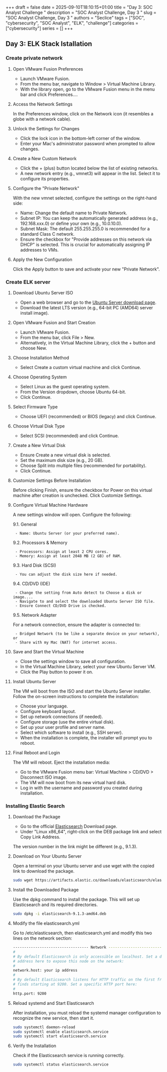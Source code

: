 +++ 
draft = false
date = 2025-09-10T18:10:15+01:00
title = "Day 3: SOC Analyst Challenge "
description = "SOC Analyst Challenge, Day 3 "
slug = "SOC Analyst Challenge, Day 3 "
authors = "Seclice"
tags = ["SOC", "cybersecurity", "SOC Analyst", "ELK", "challenge"]
categories = ["cybersecurity"]
series = []
+++



## Day 3: ELK Stack Istallation

### Create private network

1. Open VMware Fusion Preferences

	- Launch VMware Fusion.
	- From the menu bar, navigate to Window > Virtual Machine Library.
	- With the library open, go to the VMware Fusion menu in the menu bar and click Preferences....

2. Access the Network Settings

	In the Preferences window, click on the Network icon (it resembles a globe with a network cable).

3. Unlock the Settings for Changes

	- Click the lock icon in the bottom-left corner of the window.
	- Enter your Mac's administrator password when prompted to allow changes.

4. Create a New Custom Network

	- Click the + (plus) button located below the list of existing networks.
	- A new network entry (e.g., vmnet3) will appear in the list. Select it to configure its properties.

5. Configure the "Private Network"

 	With the new vmnet selected, configure the settings on the right-hand side:

	- Name: Change the default name to Private Network.
	- Subnet IP: You can keep the automatically generated address (e.g., 192.168.xxx.0) or define your own (e.g., 10.0.10.0).
	- Subnet Mask: The default 255.255.255.0 is recommended for a standard Class C network.
	- Ensure the checkbox for "Provide addresses on this network via DHCP" is selected. This is crucial for automatically assigning IP addresses to VMs.

6. Apply the New Configuration

	Click the Apply button to save and activate your new "Private Network".

### Create ELK server

1. Download Ubuntu Server ISO

	- Open a web browser and go to the [Ubuntu Server download page](https://ubuntu.com/download/server).
	- Download the latest LTS version (e.g., 64-bit PC (AMD64) server install image).

2. Open VMware Fusion and Start Creation

	- Launch VMware Fusion.
	- From the menu bar, click File > New.
	- Alternatively, in the Virtual Machine Library, click the + button and choose New.

3. Choose Installation Method

	- Select Create a custom virtual machine and click Continue.

4. Choose Operating System

	- Select Linux as the guest operating system.
	- From the Version dropdown, choose Ubuntu 64-bit.
	- Click Continue.

5. Select Firmware Type

	- Choose UEFI (recommended) or BIOS (legacy) and click Continue.

6. Choose Virtual Disk Type

	- Select SCSI (recommended) and click Continue.

7. Create a New Virtual Disk

	- Ensure Create a new virtual disk is selected.
	- Set the maximum disk size (e.g., 20 GB).
	- Choose Split into multiple files (recommended for portability).
	- Click Continue.

8. Customize Settings Before Installation

	Before clicking Finish, ensure the checkbox for Power on this virtual machine after creation is unchecked.
	Click Customize Settings.

9. Configure Virtual Machine Hardware

 	A new settings window will open. Configure the following:

	9.1. General

		- Name: Ubuntu Server (or your preferred name).

	9.2. Processors & Memory

		- Processors: Assign at least 2 CPU cores.
		- Memory: Assign at least 2048 MB (2 GB) of RAM.

	9.3. Hard Disk (SCSI)

		- You can adjust the disk size here if needed.

	9.4. CD/DVD (IDE)

		- Change the setting from Auto detect to Choose a disk or image....
		- Navigate to and select the downloaded Ubuntu Server ISO file.
		- Ensure Connect CD/DVD Drive is checked.

	9.5. Network Adapter

	For a network connection, ensure the adapter is connected to:

		- Bridged Network (to be like a separate device on your network), or
		- Share with my Mac (NAT) for internet access.

10. Save and Start the Virtual Machine

	- Close the settings window to save all configuration.
	- In the Virtual Machine Library, select your new Ubuntu Server VM.
	- Click the Play button to power it on.

11. Install Ubuntu Server

	The VM will boot from the ISO and start the Ubuntu Server installer.
	Follow the on-screen instructions to complete the installation:

	- Choose your language.
	- Configure keyboard layout.
	- Set up network connections (if needed).
	- Configure storage (use the entire virtual disk).
	- Set up your user profile and server name.
	- Select which software to install (e.g., SSH server).
	- When the installation is complete, the installer will prompt you to reboot.

12. Final Reboot and Login

 	The VM will reboot. Eject the installation media:

	- Go to the VMware Fusion menu bar: Virtual Machine > CD/DVD > Disconnect ISO image.
	- The VM will now boot from its new virtual hard disk.
	- Log in with the username and password you created during installation.

### Installing Elastic Search

1. Download the Package

	- Go to the official [Elasticsearch](https://www.elastic.co/downloads/elasticsearch) Download page.
	- Under "Linux x86_64", right-click on the DEB package link and select Copy Link Address.

	The version number in the link might be different (e.g., 9.1.3).

2. Download on Your Ubuntu Server

	Open a terminal on your Ubuntu server and use wget with the copied link to download the package.

	```bash
	sudo wget https://artifacts.elastic.co/downloads/elasticsearch/elasticsearch-9.1.3-amd64.deb
	```

3. Install the Downloaded Package

	Use the dpkg command to install the package. This will set up Elasticsearch and its required directories.

	```bash
	sudo dpkg -i elasticsearch-9.1.3-amd64.deb
	```

4. Modify the file elasticsearch.yml 

	Go to /etc/elasticsearch, then elasticsearch.yml and modify this two lines on the network section: 
	```bash
	---------------------------------- Network -----------------------------------
	#
	# By default Elasticsearch is only accessible on localhost. Set a different
	# address here to expose this node on the network:
	#
	network.host: your ip address
	#
	# By default Elasticsearch listens for HTTP traffic on the first free port it
	# finds starting at 9200. Set a specific HTTP port here:
	#
	http.port: 9200

	```


5. Reload systemd and Start Elasticsearch

	After installation, you must reload the systemd manager configuration to recognize the new service, then start it.

	```bash
	sudo systemctl daemon-reload
	sudo systemctl enable elasticsearch.service
	sudo systemctl start elasticsearch.service
	```


6. Verify the Installation

	Check if the Elasticsearch service is running correctly.

	```bash
	sudo systemctl status elasticsearch.service
	```